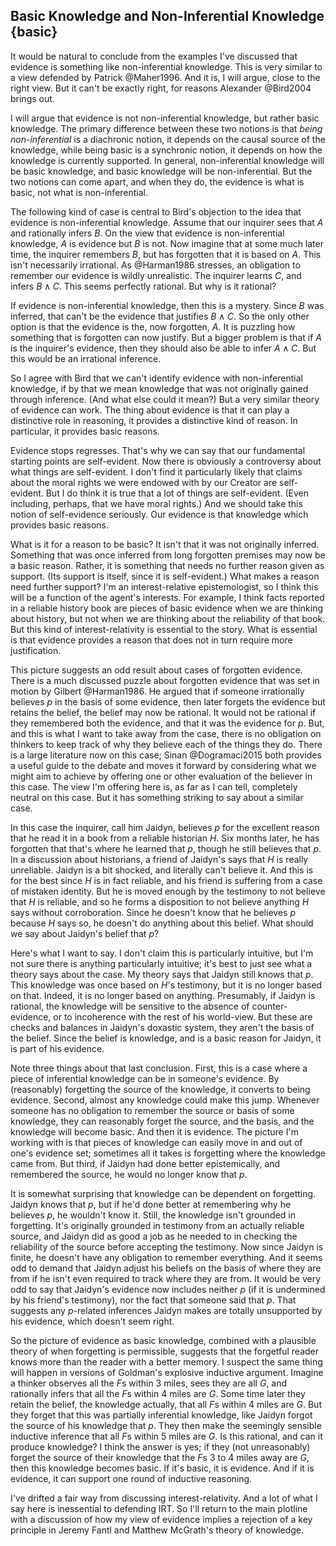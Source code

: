 ## Basic Knowledge and Non-Inferential Knowledge {basic}

It would be natural to conclude from the examples I've discussed that evidence is something like non-inferential knowledge. This is very similar to a view defended by Patrick @Maher1996. And it is, I will argue, close to the right view. But it can't be exactly right, for reasons Alexander @Bird2004 brings out.

I will argue that evidence is not non-inferential knowledge, but rather basic knowledge. The primary difference between these two notions is that _being non-inferential_ is a diachronic notion, it depends on the causal source of the knowledge, while being basic is a synchronic notion, it depends on how the knowledge is currently supported. In general, non-inferential knowledge will be basic knowledge, and basic knowledge will be non-inferential. But the two notions can come apart, and when they do, the evidence is what is basic, not what is non-inferential.

The following kind of case is central to Bird's objection to the idea that evidence is non-inferential knowledge. Assume that our inquirer sees that $A$ and rationally infers $B$. On the view that evidence is non-inferential knowledge, $A$ is evidence but $B$ is not. Now imagine that at some much later time, the inquirer remembers $B$, but has forgotten that it is based on $A$. This isn't necessarily irrational. As @Harman1986 stresses, an obligation to remember our evidence is wildly unrealistic. The inquirer learns $C$, and infers $B \wedge C$. This seems perfectly rational. But why is it rational?

If evidence is non-inferential knowledge, then this is a mystery. Since $B$ was inferred, that can't be the evidence that justifies $B \wedge C$. So the only other option is that the evidence is the, now forgotten, $A$. It is puzzling how something that is forgotten can now justify. But a bigger problem is that if $A$ is the inquirer's evidence, then they should also be able to infer $A \wedge C$. But this would be an irrational inference.

So I agree with Bird that we can't identify evidence with non-inferential knowledge, if by that we mean knowledge that was not originally gained through inference. (And what else could it mean?) But a very similar theory of evidence can work. The thing about evidence is that it can play a distinctive role in reasoning, it provides a distinctive kind of reason. In particular, it provides basic reasons.

Evidence stops regresses. That's why we can say that our fundamental starting points are self-evident. Now there is obviously a controversy about what things are self-evident. I don't find it particularly likely that claims about the moral rights we were endowed with by our Creator are self-evident. But I do think it is true that a lot of things are self-evident. (Even including, perhaps, that we have moral rights.) And we should take this notion of self-evidence seriously. Our evidence is that knowledge which provides basic reasons.

What is it for a reason to be basic? It isn't that it was not originally inferred. Something that was once inferred from long forgotten premises may now be a basic reason. Rather, it is something that needs no further reason given as support. (Its support is itself, since it is self-evident.) What makes a reason need further support? I'm an interest-relative epistemologist, so I think this will be a function of the agent's interests. For example, I think facts reported in a reliable history book are pieces of basic evidence when we are thinking about history, but not when we are thinking about the reliability of that book. But this kind of interest-relativity is essential to the story. What is essential is that evidence provides a reason that does not in turn require more justification.

This picture suggests an odd result about cases of forgotten evidence. There is a much discussed puzzle about forgotten evidence that was set in motion by Gilbert @Harman1986. He argued that if someone irrationally believes $p$ in the basis of some evidence, then later forgets the evidence but retains the belief, the belief may now be rational. It would not be rational if they remembered both the evidence, and that it was the evidence for $p$. But, and this is what I want to take away from the case, there is no obligation on thinkers to keep track of why they believe each of the things they do. There is a large literature now on this case; Sinan @Dogramaci2015 both provides a useful guide to the debate and moves it forward by considering what we might aim to achieve by offering one or other evaluation of the believer in this case. The view I'm offering here is, as far as I can tell, completely neutral on this case. But it has something striking to say about a similar case.

In this case the inquirer, call him Jaidyn, believes $p$ for the excellent reason that he read it in a book from a reliable historian _H_. Six months later, he has forgotten that that's where he learned that $p$, though he still believes that $p$. In a discussion about historians, a friend of Jaidyn's says that _H_ is really unreliable. Jaidyn is a bit shocked, and literally can't believe it. And this is for the best since _H_ is in fact reliable, and his friend is suffering from a case of mistaken identity. But he is moved enough by the testimony to not believe that _H_ is reliable, and so he forms a disposition to not believe anything _H_ says without corroboration. Since he doesn't know that he believes $p$ because _H_ says so, he doesn't do anything about this belief. What should we say about Jaidyn's belief that $p$?

Here's what I want to say. I don't claim this is particularly intuitive, but I'm not sure there is anything particularly intuitive; it's best to just see what a theory says about the case. My theory says that Jaidyn still knows that $p$. This knowledge was once based on _H_'s testimony, but it is no longer based on that. Indeed, it is no longer based on anything. Presumably, if Jaidyn is rational, the knowledge will be sensitive to the absence of counter-evidence, or to incoherence with the rest of his world-view. But these are checks and balances in Jaidyn's doxastic system, they aren't the basis of the belief. Since the belief is knowledge, and is a basic reason for Jaidyn, it is part of his evidence.

Note three things about that last conclusion. First, this is a case where a piece of inferential knowledge can be in someone's evidence. By (reasonably) forgetting the source of the knowledge, it converts to being evidence. Second, almost any knowledge could make this jump. Whenever someone has no obligation to remember the source or basis of some knowledge, they can reasonably forget the source, and the basis, and the knowledge will become basic. And then it is evidence. The picture I'm working with is that pieces of knowledge can easily move in and out of one's evidence set; sometimes all it takes is forgetting where the knowledge came from. But third, if Jaidyn had done better epistemically, and remembered the source, he would no longer know that $p$.

It is somewhat surprising that knowledge can be dependent on forgetting. Jaidyn knows that $p$, but if he'd done better at remembering why he believes $p$, he wouldn't know it. Still, the knowledge isn't grounded in forgetting. It's originally grounded in testimony from an actually reliable source, and Jaidyn did as good a job as he needed to in checking the reliability of the source before accepting the testimony. Now since Jaidyn is finite, he doesn't have any obligation to remember everything. And it seems odd to demand that Jaidyn adjust his beliefs on the basis of where they are from if he isn't even required to track where they are from. It would be very odd to say that Jaidyn's evidence now includes neither $p$ (if it is undermined by his friend's testimony), nor the fact that someone said that $p$. That suggests any $p$-related inferences Jaidyn makes are totally unsupported by his evidence, which doesn't seem right.

So the picture of evidence as basic knowledge, combined with a plausible theory of when forgetting is permissible, suggests that the forgetful reader knows more than the reader with a better memory. I suspect the same thing will happen in versions of Goldman's explosive inductive argument. Imagine a thinker observes all the $F$s within 3 miles, sees they are all $G$, and rationally infers that all the $F$s within 4 miles are $G$. Some time later they retain the belief, the knowledge actually, that all $F$s within 4 miles are $G$. But they forget that this was partially inferential knowledge, like Jaidyn forgot the source of his knowledge that $p$. They then make the seemingly sensible inductive inference that all $F$s within 5 miles are $G$. Is this rational, and can it produce knowledge? I think the answer is yes; if they (not unreasonably) forget the source of their knowledge that the $F$s 3 to 4 miles away are $G$, then this knowledge becomes basic. If it's basic, it is evidence. And if it is evidence, it can support one round of inductive reasoning. 

I've drifted a fair way from discussing interest-relativity. And a lot of what I say here is inessential to defending IRT. So I'll return to the main plotline with a discussion of how my view of evidence implies a rejection of a key principle in Jeremy Fantl and Matthew McGrath's theory of knowledge.